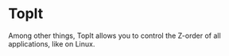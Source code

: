 TopIt
=====

Among other things, TopIt allows you to control the Z-order of all applications, like on Linux.
